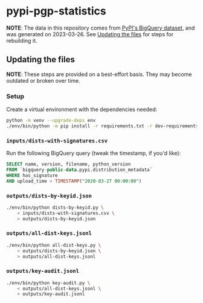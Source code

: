 # pypi-pgp-statistics

**NOTE**: The data in this repository comes from [PyPI's BigQuery dataset],
and was generated on 2023-03-26. See
[Updating the files](#updating-the-files) for steps for rebuilding
it.

[PyPI's BigQuery dataset]: https://warehouse.pypa.io/api-reference/bigquery-datasets.html

## Updating the files

**NOTE**: These steps are provided on a best-effort basis. They may
become outdated or broken over time.

### Setup

Create a virtual environment with the dependencies needed:

```bash
python -m venv --upgrade-deps env
./env/bin/python -m pip install -r requirements.txt -r dev-requirements.txt
```

### `inputs/dists-with-signatures.csv`

Run the following BigQuery query (tweak the timestamp,
if you'd like):

```sql
SELECT name, version, filename, python_version
FROM `bigquery-public-data.pypi.distribution_metadata`
WHERE has_signature
AND upload_time > TIMESTAMP("2020-03-27 00:00:00")
```

### `outputs/dists-by-keyid.json`

```bash
./env/bin/python dists-by-keyid.py \
    < inputs/dists-with-signatures.csv \
    > outputs/dists-by-keyid.json
```

### `outputs/all-dist-keys.jsonl`

```bash
./env/bin/python all-dist-keys.py \
    < outputs/dists-by-keyid.json \
    > outputs/all-dist-keys.jsonl
```

### `outputs/key-audit.jsonl`

```bash
./env/bin/python key-audit.py \
    < outputs/all-dist-keys.jsonl \
    > outputs/key-audit.jsonl
```
